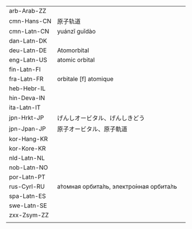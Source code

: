 | | | |
|-|-|-|
| arb-Arab-ZZ |  |  |
| cmn-Hans-CN | 原子轨道 |  |
| cmn-Latn-CN | yuánzǐ guǐdào |  |
| dan-Latn-DK |  |  |
| deu-Latn-DE | Atomorbital |  |
| eng-Latn-US | atomic orbital |  |
| fin-Latn-FI |  |  |
| fra-Latn-FR | orbitale [f] atomique |  |
| heb-Hebr-IL |  |  |
| hin-Deva-IN |  |  |
| ita-Latn-IT |  |  |
| jpn-Hrkt-JP | げんしオービタル、げんしきどう |  |
| jpn-Jpan-JP | 原子オービタル、原子軌道 |  |
| kor-Hang-KR |  |  |
| kor-Kore-KR |  |  |
| nld-Latn-NL |  |  |
| nob-Latn-NO |  |  |
| por-Latn-PT |  |  |
| rus-Cyrl-RU | а́томная орбита́ль, электро́нная орбита́ль |  |
| spa-Latn-ES |  |  |
| swe-Latn-SE |  |  |
| zxx-Zsym-ZZ |  |  |
|  |  |  |
